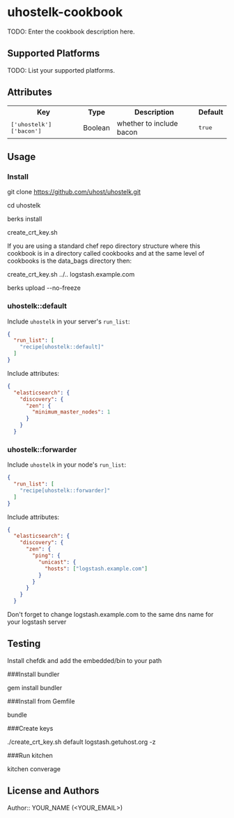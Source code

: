 # uhostelk-cookbook

TODO: Enter the cookbook description here.

## Supported Platforms

TODO: List your supported platforms.

## Attributes

<table>
  <tr>
    <th>Key</th>
    <th>Type</th>
    <th>Description</th>
    <th>Default</th>
  </tr>
  <tr>
    <td><tt>['uhostelk']['bacon']</tt></td>
    <td>Boolean</td>
    <td>whether to include bacon</td>
    <td><tt>true</tt></td>
  </tr>
</table>

## Usage

### Install

git clone https://github.com/uhost/uhostelk.git

cd uhostelk

berks install

create_crt_key.sh <chef repo path> <server dns name>

If you are using a standard chef repo directory structure where this cookbook is in a directory called cookbooks and at the same level of cookbooks is the data_bags directory then:

create_crt_key.sh ../.. logstash.example.com

berks upload --no-freeze


### uhostelk::default

Include `uhostelk` in your server's `run_list`:

```json
{
  "run_list": [
    "recipe[uhostelk::default]"
  ]
}
```

Include attributes:

```json
{
  "elasticsearch": {
    "discovery": {
      "zen": {
        "minimum_master_nodes": 1
      }
    }
  }
```

### uhostelk::forwarder

Include `uhostelk` in your node's `run_list`:

```json
{
  "run_list": [
    "recipe[uhostelk::forwarder]"
  ]
}
```

Include attributes:

```json
{
  "elasticsearch": {
    "discovery": {
      "zen": {
        "ping": {
          "unicast": {
            "hosts": ["logstash.example.com"]
          }
        }
      }
    }
  }
```

Don't forget to change logstash.example.com to the same dns name for your logstash server

## Testing

Install chefdk and add the embedded/bin to your path

###Install bundler

gem install bundler

###Install from Gemfile

bundle

###Create keys

./create_crt_key.sh default logstash.getuhost.org -z

###Run kitchen

kitchen converage


## License and Authors

Author:: YOUR_NAME (<YOUR_EMAIL>)

